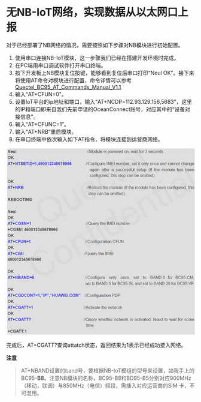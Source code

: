 # 无NB-IoT网络，实现数据从以太网口上报

对于已经部署了NB网络的情况，需要按照如下步骤对NB模块进行初始配置。

1. 使用串口连接NB-IoT模块，这一步骤我们已经在搭建开发环境时完成。
2. 在PC端用串口调试软件打开串口终端。
3. 按下开发板上NB模块复位按键，能够看到复位后串口打印“Neul OK”。接下来将使用AT命令对模块进行配置，命令详情可以参考[Quectel_BC95_AT_Commands_Manual_V1.1](https://github.com/softbaddog/iot-codelabs/tree/master/1-nbiot-liteos-oceanconnect/docs/chips%20or%20modules/Quectel)
4. 输入“AT+CFUN=0"。
5. 设置IoT平台的ip地址和端口，输入“AT+NCDP=112.93.129.156,5683”，这里的IP和端口即来自我们先前申请的OceanConnect账号，对应其中的“设备对接信息”。
6. 输入“AT+CFUNC=1”。
7. 输入“AT+NRB”重启模块。
8. 在串口终端中依次输入如下AT指令，将模块连接到运营商网络。

![](images/nb_attatch_configure.jpg)

完成后，AT+CGATT?查询attatch状态，返回结果为1表示已经成功接入网络。

**注意**

> AT+NBAND设置的band号，要根据NB-IoT模组的型号来设置，如我手上的BC95-**B8**。注意NB模块的名称，BC95-B8和BD95-B5分别对应900MHz（移动，联调）与850MHz（电信）频段，需插入对应运营商的SIM 卡，不可混用。
